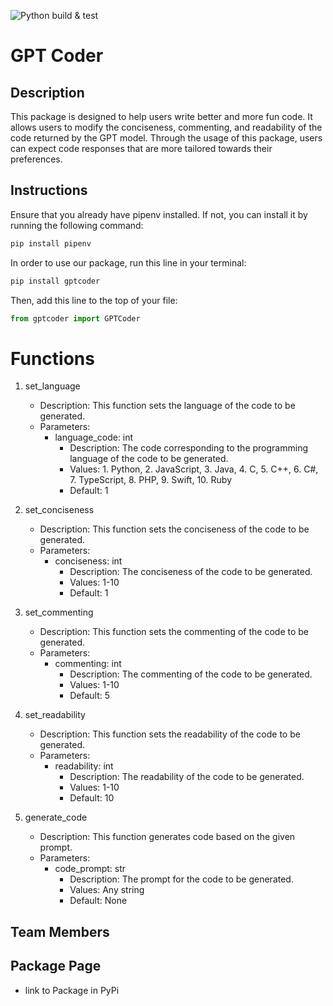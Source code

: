 ![Python build & test](https://github.com/software-students-spring2024/3-python-package-exercise-team0-3/actions/workflows/build.yaml/badge.svg)

# GPT Coder

## Description 
This package is designed to help users write better and more fun code. It allows users to modify the conciseness, commenting, and readability of the code returned
by the GPT model. Through the usage of this package, users can expect code responses that are more tailored towards their preferences.

## Instructions

Ensure that you already have pipenv installed. If not, you can install it by running the following command:
```bash
pip install pipenv
```

In order to use our package, run this line in your terminal:
```bash
pip install gptcoder
```

Then, add this line to the top of your file:
```python
from gptcoder import GPTCoder
```

# Functions

1. set_language
    - Description: This function sets the language of the code to be generated.
    - Parameters: 
      - language_code: int
        - Description: The code corresponding to the programming language of the code to be generated.
        - Values: 1. Python, 2. JavaScript, 3. Java, 4. C, 5. C++, 6. C#, 7. TypeScript, 8. PHP, 9. Swift, 10. Ruby
        - Default: 1

2. set_conciseness
    - Description: This function sets the conciseness of the code to be generated.
    - Parameters: 
      - conciseness: int
        - Description: The conciseness of the code to be generated.
        - Values: 1-10
        - Default: 1
  
3. set_commenting
    - Description: This function sets the commenting of the code to be generated.
    - Parameters: 
      - commenting: int
        - Description: The commenting of the code to be generated.
        - Values: 1-10
        - Default: 5

4. set_readability
    - Description: This function sets the readability of the code to be generated.
    - Parameters: 
      - readability: int
        - Description: The readability of the code to be generated.
        - Values: 1-10
        - Default: 10
  
5. generate_code
    - Description: This function generates code based on the given prompt.
    - Parameters: 
      - code_prompt: str
        - Description: The prompt for the code to be generated.
        - Values: Any string
        - Default: None

## Team Members

## Package Page
- link to Package in PyPi
